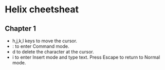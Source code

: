 # Helix cheetsheat

## Chapter 1
* h,j,k,l keys to move the cursor.
* : to enter Command mode.
* d to delete the character at the cursor.
* i to enter Insert mode and type text. Press Escape to return to Normal mode.
